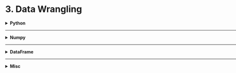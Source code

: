 <h1 id="3datawrangling">3. Data Wrangling</h1>

<div style='width:1000px;margin:auto'>

<details><summary><b>Python</b></summary><p>

<details><summary><b>Sorting</b></summary><p>
<details><summary>Sort Dictionary easily by <b>keys</b> or <b>values</b></summary><p><pre><code>sorting = {1: 23, 2: 24, 4: 51, 10: 1, "cool": 20}

# to sort by values, put it first.
values, keys = zip(*sorted(zip(sorting.values(), sorting.keys())))
values, keys

# OUTPUT
((1, 20, 23, 24, 51), (10, 'cool', 1, 2, 4))
</code></pre><pre><code>word_counts = {"a": 12, "b":23, "c": 1, "d":2}

# Sort by keys from small to large.
new_dict = sorted(word_counts, key=lambda val: val[0], reverse=False)
# [('a', 12), ('b', 23), ('c', 1), ('d', 2)]


# Sort by values from small to large.
new_dict = sorted(word_counts, key=lambda val: val[1], reverse=False)
# [('c', 1), ('d', 2), ('a', 12), ('b', 23)]
</code></pre>
</p></details>

<details><summary>Sort <b>Lists</b></summary><p><pre><code>x = [4, 1, 2, 3]
y = sorted(x)  # x is unchanged.
x.sort()            # x is changed and sorted.

# Sort the list by absolute values from largest to smallest.
x = sorted([-4, 1, -2, 3], key=abs, reverse=True)
</code></pre>
</p></details>
</p></details>

<details><summary><b>Randomness</b></summary><p><pre><code>import random
random.seed(42)

# random.random() produces numbers uniformly between 0 and 1 it's the random function we'll use most often
four_uniform_randoms = [random.random() for _ in range(4)]
#[0.8444218515250481,
# 0.7579544029403025,
# 0.420571580830845,
# 0.25891675029296335]

# Take random between range of numbers.
random.randrange(10) # choose randomly from [0, ..., 9]
random.randrange(3, 6) # choose randomly from [3, 4, 5]

# Shuffle given list.
lst= range(10)
random.shuffle(lst)
print(lst)
# [2, 5, 1, 8, ...]

# Pick random element from a list.
myPick = random.choice(['Alice', "bob", "charlie"])

# Pick a sublist of elements without duplication.
lottery_nums = range(60)
winning_numbers = random.sample(lottery_numbers, 6)
# [16, 36, 10, 6, 25, 9]

# Pick a sublist of elements WITH duplication.
sublst = [random.choice(range(10)) for _ in range(4)]
# [9, 3, 3, 2]
</code></pre>
</p></details>

<details><summary> <b>Regex</b></summary><p><pre><code>import re

re.match("a", "cat") # --&gt; cat doesn't start with a
re.search("a", "cat") # --&gt; cat has an "a" in it.
re.split("[ab]", "carbs") # --&gt; split on a or b to ["c", "r", "s"]
re.sub("[0-9]", "-", "R2D2") # --&gt; replace digits with dashes.
</code></pre>
</p></details>

<details><summary> From <b>list of lists</b> to <b>list of items</b></summary><p><pre><code>list_of_lists = [[1, 2, 3, 4], [5, 6, 76], [123, 12, 123, 123,124123,123,123]]
list_elements = sum(terms, [])
</code></pre>
</p></details>

<details><summary> <b>See Files in Current Directory</b> </summary><p><pre><code>import os
print(os.listdir("../input"))
</code></pre>
</p></details>

<details><summary> <b>Difference</b> & <b>Intersection</b> & <b>Combination</b> b/w lists</summary><p><pre><code>a = [1, 2, 3, 4, 5]
b = [4, 5, 5, 6, 5, 6]

### 1. Existing in (a) but NOT in (b)
# Returns a set.
set(a).difference(b) # {1, 2, 3}
set(a) - set(b)          # {1, 2, 3}
# Returns array
np.setdiff1d(a, b)     # array([1, 2, 3])

### 2. Intersection b/w (a) and (b)
# Returns a set.
set(a).intersection(b)     # {4, 5}

# Returns an array.
np.intersect1d(a, b)       # array([4, 5])

### 3. All of them together.
a + b           
</code></pre>
</p></details>
<details><summary> <b>Difference</b> & <b>Intersection</b> b/w Counter()</summary><p><pre><code>from collections import Counter

cnt1, cnt2 = Counter("cool"), Counter("not cool")

# Union
cnt1 + cnt2

# Difference
cnt1.subtract(cnt2)
# NOTE: cnt1 will be overwritten.
</code></pre>
</p></details>

<details><summary> <b>Partial Function</b> [python 3] </summary><p><pre><code>from functools import partial 

# A normal function 
def add(a, b, c): 
    return 100 * a + 10 * b + c 

# A partial function with b = 1 and c = 2 
add_part = partial(add, c = 2, b = 1) 

# Calling partial function 
print(add_part(3)) 
</code></pre>
</p></details>
<details><summary> <b>f-Literal</b> </summary><p>
<p><a href="file:///media/mosaab/Volume/Personal/Development/Courses%20Docs/NLP%20with%20Python%20-%20Udemy/00-Python-Text-Basics/00-Working-with-Text-Files.html#Formatted-String-Literals-(f-strings)">Formatted String Literal</a> </p>
</p></details>


</p></details><hr>

<details><summary><b>Numpy</b> </summary><p>

<details><summary><b>Concatenate [c_]</b> in Numpy </summary><p><pre><code># Example 1.
np.c_[[1, 2, 3], [5, 6, 7]]
# array([[1, 4],
#           [2, 5],
#               [3, 6]])

# Example 2.
np.c_[[[1, 2, 3]], 0, 1, [[4, 5, 6]]]
# array([[1, 2, 3, 0, 1, 4, 5, 6]])
</code></pre>
</p></details>
<details><summary>Add <b>new dimension</b> to vector/matrix [np.array] </summary><p><pre><code>#### Trick number #1:
# Add a second dimension
# This is like x[:, np.newaxis] == x[:, None]
x[np.newaxis].shape, x[None].shape

#### Trick number #2:
# Add a new dimension at last.
# This is much better/safe approch
x[..., None].shape, x[..., np.newaxis].shape


#### Trick number #3:
# First parameter is the array/tensor
# Second parameter is the position where you want to add.
# ex:  BEFORE: x.shape --&gt; (4,)
#        AFTER:    x.shape --&gt; (1, 4)
np.expand_dims(x, 0)
</code></pre>
</p></details>

</p></details><hr>

<details><summary><b>DataFrame</b></summary><p>

<details><summary>Replicate rows in a dataframe</summary>
<pre><code>df_try= df[df['A'] == 1]
df.append([df_try]*5,ignore_index=True)
</code></pre>
</details>

<details><summary>From <b>value_counts</b> to <b>DataFrame</b></summary>
<pre><code>df = train_data.lang.value_counts().rename_axis("Lang").reset_index(name="Count")

# Lang is the name of the first column.
# Count is the name of the second column.
</code></pre>
</details>

<details><summary><b>Correlation b/w 2 categorical cols using Chi-Square</b></summary>
<pre><code>for i in categorical_variables:
    ct = pd.crosstab(columns=data[i],index=data["target"])
    stat, p, dof, expected = chi2_contingency(ct) 
    print(f"\n{'-'*len(f'Chi-Square test between {i} & Target')}")
    print(f'Chi-Square test between {i} & Target')
    print(f"{'-'*len(f'Chi-Square test between {i} & Target')}")
    print(f"\nH0: THERE IS NO RELATIONSHIP BETWEEN TARGET & {i.upper()}\nH1: THERE IS RELATIONSHIP BETWEEN TARGET & {i.upper()}")
    print(f"\nP-VALUE: {np.round(p,2)}")
    print("REJECT H0" if p<0.05 else "FAILED TO REJECT H0")

</code></pre>
</details>

<details><summary>Best-Practices when working with <b>DataFrame</b></summary><p><ul>
<li>Column-Selector.</li>
<li>Iterating over rows. [apply(), iterrows(), itertuples(), df->row-majior]</li>
<li>Ordering Slicing Operations.</li>
<li>Editing df [view, copy]</li>
<li>Indesing & Slicing.</li>
<li>Accessors. [str, cat, sparse, ...]</li>
<li>Other.</li></ul>

<a href="file:///media/mosaab/Volume/Personal/Development/Courses%20Docs/Data%20Science/00_Code/markdown/1_Machine%20Learning/0_html/3_data_wrangling/just-pandas-things.html">notebook</a>

</p></details>

<details><summary><b>Better Visualization for Sparse Matrix/Dataframe</b></summary><p><pre><code># By simpling replacing 0 with ''
df[df==0] = 0
df
</code></pre>
</p></details>

<details><summary>From <b>Normal Dataframe</b> to <b> Similarity Matrix</b></summary><p>

<h4>1. Create graph dataframe</h4><pre><code>col_index = "person"
col_value = "docs"

index1, index2, n_values = [], [], []
index_value = df.groupby(col_index)[col_value].apply(pd.Series.unique).to_dict()

for p1, p2 in itertools.permutations(np.unique(df[col_index].values), 2):
    index1.append(p1)
    index2.append(p2)
    n_values.append(len(set(index_value[p1]).intersection(index_value[p2])))

# Create a dataframe has columns ["index1", "index2", "common_values_b/w_them"]
index_df = pd.DataFrame({'index1': index1, 'index2': index2, 'n_values': n_values})
</code></pre>

<h4>2. Create the Similarity Matrix</h4><pre><code>index_df = pd.pivot(index_df, index='index1', columns='index2', values='n_values')
</code></pre>

<h4>3. Visualize it with Heatmap (if possible)</h4><pre><code>plt.figure(figsize=(10, 8))
sns.heatmap(person_df, cmap='viridis')
plt.title("People Correlation", size=30, y=1.05)
plt.xticks(size=16)
plt.yticks(size=16);
</code></pre>
</p></details>

<details><summary>From <b>One-Hot Encoding</b> to <b> Unpiovt Table</b></summary><p>
<h4>1. Convert array of labels in a raw to One-Hot Encoding</h4><pre><code>df  = df_eng
col = "MoreSamples"

from sklearn.preprocessing import MultiLabelBinarizer

binarizer = MultiLabelBinarizer()
samples = binarizer.fit_transform(df[col].values)
</code></pre>

<h4>2. Create the One-Hot encoding dataframe</h4><pre><code>samples_df = pd.DataFrame(samples, columns=binarizer.classes_)
df = pd.concat([df.reset_index(), samples_df.reset_index()], axis=1).drop(["index", col], axis=1)
</code></pre>

<h4>3. Unpivot the One-Hot encoding dataframe</h4><pre><code># Change "DisplayName" to your columns to be used as index.
df = pd.melt(df, id_vars=["DisplayName"])
df = df_eng[(df.value == 1)]
df.drop("value", axis=1, inplace=True)
</code></pre>
</p></details>

<details><summary>Show <b>Thousands comma seperator</b> in dataframe </summary><p><pre><code>df = pd.read_csv("file.csv", thousands=",")
</code></pre>
</p></details>

<details><summary> <b>Change value of cell in dataframe</b> </summary><p><pre><code># using .at
news_df.at[idx, 'word'] = operations[operation_idx](random_row.word)
</code></pre>
</p></details>
<details><summary> Rename<b> Repeated</b> columns </summary><pre><code class="python language-python">cols = []
col_name = "Grill"
count = 1
for column in X.columns:
    if column == col_name:
        cols.append(f'{col_name}_{count}')
        count+=1
        continue
    cols.append(column)
X.columns = cols
</code></pre>
</details>
<details><summary> <b>Display</b> Multiple dataframes</summary><p><pre><code>import IPython

def display(*dfs, head=True):
    for df in dfs:
        IPython.display.display(df.head() if head else df)
</code></pre>
</p></details>
<details><summary> <b>Chain</b> of <b>Functions [pipe()]</b></summary><p><pre><code class="python language-python"># using pipe, we can chain functions on dataframe or series.
prices = pd.read_csv(f"{INPUT_DIR}/sell_prices.csv").pipe(reduce_mem_usage)
</code></pre>
</p></details>
<details><summary> Create <b>DataFrame for Testing</b> </summary><p><pre><code># Import pandas
import pandas as pd

# Create the testing dataframe.
test_df = pd.util.testing.makeMixedDataFrame()
test_df = pd.util.testing.makeDataFrame()
test_df = pd.util.testing.makeMissingDataframe()
test_df = pd.util.testing.makeTimeDataFrame()
test_df = pd.util.testing.makePeriodFrame()
</code></pre>
</p></details>
<details><summary> <b>Relationship Table</b> b/w <b> 2 categorical features</b></summary><p><pre><code>table = pd.crosstab(df.label, df.flow_id, normalize='columns'); table
</code></pre>
</p></details>
<details><summary> Return columns have <b>NaNs or Infinite</b> values</summary><p><pre><code>def return_cols_have_inf(df):
    return [col for col in df if np.isfinite(df[col]).sum() != df.shape[0]]

def return_cols_have_nan(df):
    return [col for col in df if np.isnan(df[col]).sum()]
</code></pre>
</p></details>
<details><summary><b>A series of arrays</b> to <b>DataFrame</b> </summary><p><pre><code class="python language-python">X_train = X_train.apply(pd.Series)
</code></pre>
</p></details>
<details><summary> <b>Progress Bar</b> for <b>Pandas Operations</b> </summary><p><pre><code class="python language-python">from tqdm import tqdm
tqdm.pandas()

temp = tweet.text.progress_apply(len)
</code></pre>
</p></details>
<details><summary> <b>Select All Columns EXCEPT specific columns</b> </summary>
<p><pre><code class="python language-python"># Option 1
df.loc[:, df.columns != 'b']

# Option 2
df.drop('b', axis=1)

# Option 3
df[df.columns.difference(['b'])]

# Option 4
df.loc[:, ~df.columns.isin(['col1', 'col2'])]

# Option 5
df[map(lambda x :x not in ['b'], list(df.columns))]
</code></pre>
</p></details>

<details><summary> <b>Save & Remove label at the same time</b> </summary><p><pre><code>label = iris.pop('species')
</code></pre>
</p></details>
<details><summary> <b>Add Prefix or Suffix to all columns name</b> </summary><p><pre><code class="python language-python"># Add Prefix
df.add_prefix('X_')

# Add Suffix
df.add_suffix('_Y')
</code></pre>
</p></details>
<details><summary> <b>Create Rare Category</b> </summary><p><pre><code class="python language-python"># See the value counts for each category
genre.value_counts()

# Select the top n categories
top_four = genre.value_counts().nlargest(4).index
top_four

# Add Rare category
genre_updated = genre.where(genre.isin(top_four), other='Rare')

# See the changes
genre_updated.value_counts()
</code></pre>
</p></details>
<details><summary> <b>Select Multiple Slices of Columns from a DataFrame</b> </summary><p><pre><code class="python language-python"># DataFrame
df = pd.DataFrame(np.random.rand(3, 11), columns=list('ABCDEFGHIJk'))

# Option 1
pd.concat([df.loc[:, 'A', 'C'], df.loc[:, 'F'], df.loc[:, 'J':'K']], axis='columns')

# Option 2
df[list(df.columns[0:3]) + list(df.columns[5]) + list(df.columns[9:11])]

# Option 3
df.iloc[:, np.r_[0:3, 5, 9:11]]
</code></pre>
</p></details>
<details><summary> <b>Remove Duplicated cat/num features</b> </summary><p><pre><code class="python language-python">train_enc = pd.DataFrame(index=train_reduced.index)

for col in tqdm_notebook(traintest.columns):
    train_enc[col] = train_reduced[col].factorize()[0]
</code></pre>
<pre><code class="python language-python">dup_cols = {}

for i, c1 in enumerate(tqdm_notebook(train_enc.columns)):
    for c2 in train_enc.columns[i+1:]:
        if c2 not in dup_cols and np.all(train_enc[c1] == train_enc[c2]):
            dup_cols[c2] = c1
</code></pre>

<h4> Drop them </h4><pre><code class="python language-python">traintest.drop(dup_cols.keys(), axis=1, inplace=True)
</code></pre>
</p></details>
<details><summary>See If which features have <b>Differencet Distrubtion</b> in <b>traing</b> and <b>test</b> datasets <b>(KS Test)</b> </summary>
<p>

<p><a href="https://www.kaggle.com/alexpengxiao/preprocessing-model-averaging-by-xgb-lgb-1-39"><b>Credits</b></a> </p><pre><code class="python language-python">from scipy.stats import ks_2samp
THRESHOLD_P_VALUE = 0.01 #need tuned
THRESHOLD_STATISTIC = 0.3 #need tuned
diff_cols = []
for col in train.columns:
    statistic, pvalue = ks_2samp(train[col].values, test[col].values)
    if pvalue &lt;= THRESHOLD_P_VALUE and np.abs(statistic) &gt; THRESHOLD_STATISTIC:
        diff_cols.append(col)
for col in diff_cols:
    if col in train.columns:
        train.drop(col, axis=1, inplace=True)
        test.drop(col, axis=1, inplace=True)
train.shape
</code></pre>
</p></details>
<details><summary> Read <b>specific</b> # rows <b>(if data is large)</b> </summary><p><pre><code class="python language-python">features_sample = pd.read_csv('../input/home-credit-default-risk-feature-tools/feature_matrix.csv', nrows = 20000)
</code></pre>
</p></details>
<details><summary> Show <b>a specific number of columns in (df.head())</b> </summary><p><pre><code class="python language-python">pd.options.display.max_columns = 1700
</code></pre>
</p></details>
<details><summary> <b>De-Ananomitizing</b> </summary><p>
[<b>Example</b>](file:///media/mosaab/Volume/Courses/Computer%20Science/Advanced/Machine%20Learning/[FreeCoursesOnline.Me]%20Coursera%20-%20How%20to%20Win%20a%20Data%20Science%20Competition%20%20Learn%20from%20Top%20Kagglers/008.Exploratory%20data%20analysis/Ananomized%20Data%20&%20Visualization.html#Importing,-Importing,-Importing:) 
</p></details>
<details><summary> Show <b># of Unique Values</b> for each <b>Column</b> </summary><p><pre><code class="python language-python"># Number of unique classes in each object column
app_train.select_dtypes('object').apply(pd.Series.nunique, axis = 0)

#### Result #####
NAME_CONTRACT_TYPE             2
CODE_GENDER                    3
FLAG_OWN_CAR                   2
FLAG_OWN_REALTY                2
NAME_TYPE_SUITE                7
NAME_INCOME_TYPE               8
NAME_EDUCATION_TYPE            5
NAME_FAMILY_STATUS             6
</code></pre>
</p></details>
<details><summary> Rename <b>Columns Name</b> </summary><p><pre><code>rename = {'Column Name 1':'New Name 1', 
    'Column Name 2': 'New Name 2'}
data.rename(index=str, columns=rename, inplace=True)
</code></pre>
</p></details>
<details><summary> Show a <b>Beautiful</b> Statistical Result </summary>
<p><a href="file:///media/mosaab/Volume/Personal/Development/Courses%20Docs/Kaggle's%20Notebooks/1_Titanic%20Survival/EDA%20To%20Prediction(DieTanic).html#Embarked--%3E-Categorical-Value">See the <b>Result</b></a> <br>
<a href="https://pandas.pydata.org/pandas-docs/stable/user_guide/style.html">See the <b>Doc</b></a> </p>
<p><pre><code>data.groupby(['Fare_Range'])['Survived'].mean().to_frame().style.background_gradient(cmap='summer_r')

data['Age_band'].value_counts().to_frame().style.background_gradient(cmap='summer')#checking the number of passenegers in each band

pd.crosstab(data.Parch,data.Pclass).style.background_gradient(cmap='summer_r')
</code></pre>
</p></details>
<details><summary> <b>Word Cloud</b></summary>
<p style="margin: 0"><pre><code class="python language-python">from wordcloud import WordCloud, STOPWORDS

# textn_w is your list of words.
wc = WordCloud(width=1440, height=1080, background_color='black',
               max_words=len(textn_w), stopwords=set(STOPWORDS)
wc.generate(textn_w)
print(bg('Word Cloud for non_duplicate Questions Pairs:', 'str', 'green'))
plt.figure(figsize=(20, 15))
plt.imshow(wc, interpolation='bilinear')
plt.axis('off');
</code></pre>

<h4> 2. Generate from Dictionary (tag, number of occurances)</h4>
[<b>Notebook</b>](file:///media/mosaab/Volume/Personal/Development/Courses%20Docs/Applied%20ML%20Course/0_Code/0_Case%20Studies/4_Stackoverflow%20Tag%20Predictor/1_Course%20Code/SO_Tag_Predictor.html) <pre><code class="python language-python"># Lets first convert the 'result' dictionary to 'list of tuples'
tup = dict(result.items())
#Initializing WordCloud using frequencies of tags.
wordcloud = WordCloud(    background_color='black',
                          width=1600,
                          height=800,
                          stopwords=set(STOPWORDS),
                    ).generate_from_frequencies(tup)

fig = plt.figure(figsize=(30,20))
plt.imshow(wordcloud)
plt.axis('off')
plt.tight_layout(pad=0)
fig.savefig("tag.png")
plt.show()
</code></pre>
</p>
</details>
<details><summary>From <b>String</b> to <b>Date</b></summary>
<p style="margin: 0">
<p><a href="file:///media/mosaab/Volume/Personal/Development/Courses%20Docs/Data%20Science/8_First%20Capstone%20Project/911%20Calls%20Data%20Capstone%20Project-Mosaab.html#From-String-to-Datetime">See <b>Code</b> in notebook</a> </p><pre><code class="python language-python">df['timeStamp'] = pd.to_datetime(df['timeStamp'])
</code></pre>
</p>
</details>


<details><summary>Convert a Column to Type (<b>Int</b>)</summary>
<p style="margin: 0">
[See <b>Code</b> in Kaggle](https://www.kaggle.com/jemseow/machine-learning-to-predict-app-ratings) <pre><code class="python language-python"># convert reviews to numeric
df['Reviews'] = df['Reviews'].astype(int)
</code></pre>
</p>
</details>

<details><summary><b>Align Training & Testing data with same columns</b></summary>
<p>
[see <b>results</b>](file:///media/mosaab/Volume/Personal/Development/Courses%20Docs/Kaggle's%20Notebooks/3_Home%20Credit%20Loans/1_Start%20Here:%20A%20Gentle%20Introduction.html#Aligning-Training-and-Testing-Data) <pre><code class="python language-python">train_labels = app_train['TARGET']

# Align the training and testing data, keep only columns present in both dataframes
app_train, app_test = app_train.align(app_test, join = 'inner', axis = 1)

# Add the target back in
app_train['TARGET'] = train_labels

print('Training Features shape: ', app_train.shape)
print('Testing Features shape: ', app_test.shape)
</code></pre>
</p>
</details>


<details><summary>Show <b>Top Correlated Features</b> with <b>TARGET</b></summary>
<p><pre><code class="python language-python"># Function to calculate correlations with the target for a dataframe
def target_corrs(df, target):

    # List of correlations
    corrs = []

    # Iterate through the columns 
    for col in df.columns:
        print(col)
        # Skip the target column
        if col != target:
            # Calculate correlation with the target
            corr = df[target].corr(df[col])

            # Append the list as a tuple
            corrs.append((col, corr))

    # Sort by absolute magnitude of correlations
    corrs = sorted(corrs, key = lambda x: abs(x[1]), reverse = True)

    return corrs
</code></pre>
</p></details>
<details><summary><b>Add a record to a DataFrame</b></summary><p><pre><code>df = train.append(test, ignore_index=True)
</code></pre>
</p></details>
<details><summary>From <b>groupby()</b> to <b>DataFrame</b></summary><p><pre><code># Aggregate #passengers by month.
# you can pass multiple columns in the 2 brackets.
# Must be 2 brackets to result in dataframe, if 1 bracket, it will end in series if and only if 1 column is there.
df_per_month = df.groupby('month')[['#Passengers']].sum().reset_index()
df_per_month
</code></pre>
</p></details>

</p></details><hr>

<details><summary><b>Misc</b></summary><p>

<details><summary> Upload <b> files</b> into colab </summary><pre><code class="python language-python">from google.colab import files

uploaded = files.upload()

for fn in uploaded.keys():
  print('User uploaded file "{name}" with length {length} bytes'.format(
      name=fn, length=len(uploaded[fn])))
</code></pre>
</details>
<details><summary> <b>Sparse Matrix</b> </summary><p>
<p><a href="./3_data_wrangling/3-logreg-nb-imdb.html#5.-Sparse-Matrix-Representation">FastAI tutorials on Sparse Matrix</a> </p>
</p></details>

<details><summary><b>Settings for Plotting</b> </summary><p><pre><code>import matplotlib.pyplot as plt

def set_plot_sizes(sml, med, big):
    plt.rc('font', size=sml)          # controls default text sizes
    plt.rc('axes', titlesize=sml)     # fontsize of the axes title
    plt.rc('axes', labelsize=med)    # fontsize of the x and y labels
    plt.rc('xtick', labelsize=sml)    # fontsize of the tick labels
    plt.rc('ytick', labelsize=sml)    # fontsize of the tick labels
    plt.rc('legend', fontsize=sml)    # legend fontsize
    plt.rc('figure', titlesize=big)  # fontsize of the figure title

# Usage
set_plot_sizes(12, 14, 16)
</code></pre>
</p></details>
<details><summary> <b>[Profiling]</b> See which command takes the most in a function </summary><p><pre><code># Let's run it in RandomForest.
m = RandomForestRegressor(n_jobs=-1)
%prun m.fit(X, y)

# After that you can notice that the following command takes the most time in running m.fit()
# So we make once and use it multiple times.
%time X = np.array(X, dtype=np.float32)
</code></pre>
</p></details>
<details><summary>Save List using <b>Pickle</b> and <b>joblib</b></summary><p>
<h4>1. Save list</h4><pre><code class="python language-python"># Pickle
# Save the onehot columns to later use.
with open('onehot_cols.pkl', 'wb') as f:
    pickle.dump(onehot_cols, f)

# Joblib
from sklearn.externals import joblib

joblib.dump(my_model, "my_model.pkl")
</code></pre>

<h4>2. Read List</h4><pre><code class="python language-python"># Pickle
with open('onehot_cols.pkl', 'rb') as f:
    myList = pickle.load(f)

# Joblib
from sklearn.externals import joblib

my_model_loaded = joblib.load("my_model.pkl")
</code></pre>

<h4>3. Read or Save (Compact Version) (best)</h4><pre><code class="python language-python"># See if frequency encoded colums is there or not.
if os.path.isfile('./freq_cols.pkl'):
    with open('freq_cols.pkl', 'rb') as f: 
        freq_cols = pickle.load(f)
else:
    # Select only the dummy variables.
    freq_cols = [col for col in train.columns if col.startswith('freq')]

    # Save the onehot columns to later use.
    with open('freq_cols.pkl', 'wb') as f:
        pickle.dump(freq_cols, f)
</code></pre>
</p></details>
<details><summary><b>Download & Extract tgz file</b> with Python</summary><p><pre><code>import os, tarfile
from six.moves import urllib

# Constants.
DOWNLOAD_ROOT = "https://raw.githubusercontent.com/ageron/handson-ml2/master/"
HOUSING_PATH  = os.path.join("datasets", "housing")
HOUSING_URL   = os.path.join(DOWNLOAD_ROOT, HOUSING_PATH, "housing.tgz")

def fetch_housing_data(housing_url=HOUSING_URL, housing_path=HOUSING_PATH):
    if not os.path.isdir(housing_path):
        os.makedirs(housing_path)
    tgz_path = os.path.join(housing_path, "housing.tgz")
    urllib.request.urlretrieve(housing_url, tgz_path)
    housing_tgz = tarfile.open(tgz_path)
    housing_tgz.extractall(path=housing_path)
    housing_tgz.close()
</code></pre>
</p></details>


</p></details>
 </div>